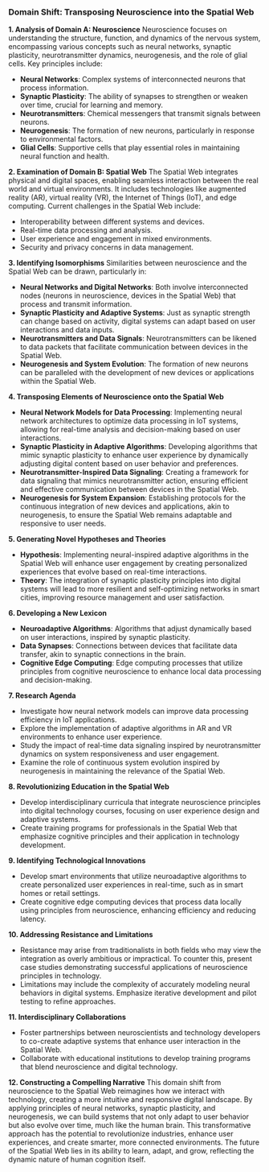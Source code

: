### Domain Shift: Transposing Neuroscience into the Spatial Web

**1. Analysis of Domain A: Neuroscience**
Neuroscience focuses on understanding the structure, function, and dynamics of the nervous system, encompassing various concepts such as neural networks, synaptic plasticity, neurotransmitter dynamics, neurogenesis, and the role of glial cells. Key principles include:
- **Neural Networks**: Complex systems of interconnected neurons that process information.
- **Synaptic Plasticity**: The ability of synapses to strengthen or weaken over time, crucial for learning and memory.
- **Neurotransmitters**: Chemical messengers that transmit signals between neurons.
- **Neurogenesis**: The formation of new neurons, particularly in response to environmental factors.
- **Glial Cells**: Supportive cells that play essential roles in maintaining neural function and health.

**2. Examination of Domain B: Spatial Web**
The Spatial Web integrates physical and digital spaces, enabling seamless interaction between the real world and virtual environments. It includes technologies like augmented reality (AR), virtual reality (VR), the Internet of Things (IoT), and edge computing. Current challenges in the Spatial Web include:
- Interoperability between different systems and devices.
- Real-time data processing and analysis.
- User experience and engagement in mixed environments.
- Security and privacy concerns in data management.

**3. Identifying Isomorphisms**
Similarities between neuroscience and the Spatial Web can be drawn, particularly in:
- **Neural Networks and Digital Networks**: Both involve interconnected nodes (neurons in neuroscience, devices in the Spatial Web) that process and transmit information.
- **Synaptic Plasticity and Adaptive Systems**: Just as synaptic strength can change based on activity, digital systems can adapt based on user interactions and data inputs.
- **Neurotransmitters and Data Signals**: Neurotransmitters can be likened to data packets that facilitate communication between devices in the Spatial Web.
- **Neurogenesis and System Evolution**: The formation of new neurons can be paralleled with the development of new devices or applications within the Spatial Web.

**4. Transposing Elements of Neuroscience onto the Spatial Web**
- **Neural Network Models for Data Processing**: Implementing neural network architectures to optimize data processing in IoT systems, allowing for real-time analysis and decision-making based on user interactions.
- **Synaptic Plasticity in Adaptive Algorithms**: Developing algorithms that mimic synaptic plasticity to enhance user experience by dynamically adjusting digital content based on user behavior and preferences.
- **Neurotransmitter-Inspired Data Signaling**: Creating a framework for data signaling that mimics neurotransmitter action, ensuring efficient and effective communication between devices in the Spatial Web.
- **Neurogenesis for System Expansion**: Establishing protocols for the continuous integration of new devices and applications, akin to neurogenesis, to ensure the Spatial Web remains adaptable and responsive to user needs.

**5. Generating Novel Hypotheses and Theories**
- **Hypothesis**: Implementing neural-inspired adaptive algorithms in the Spatial Web will enhance user engagement by creating personalized experiences that evolve based on real-time interactions.
- **Theory**: The integration of synaptic plasticity principles into digital systems will lead to more resilient and self-optimizing networks in smart cities, improving resource management and user satisfaction.

**6. Developing a New Lexicon**
- **Neuroadaptive Algorithms**: Algorithms that adjust dynamically based on user interactions, inspired by synaptic plasticity.
- **Data Synapses**: Connections between devices that facilitate data transfer, akin to synaptic connections in the brain.
- **Cognitive Edge Computing**: Edge computing processes that utilize principles from cognitive neuroscience to enhance local data processing and decision-making.

**7. Research Agenda**
- Investigate how neural network models can improve data processing efficiency in IoT applications.
- Explore the implementation of adaptive algorithms in AR and VR environments to enhance user experience.
- Study the impact of real-time data signaling inspired by neurotransmitter dynamics on system responsiveness and user engagement.
- Examine the role of continuous system evolution inspired by neurogenesis in maintaining the relevance of the Spatial Web.

**8. Revolutionizing Education in the Spatial Web**
- Develop interdisciplinary curricula that integrate neuroscience principles into digital technology courses, focusing on user experience design and adaptive systems.
- Create training programs for professionals in the Spatial Web that emphasize cognitive principles and their application in technology development.

**9. Identifying Technological Innovations**
- Develop smart environments that utilize neuroadaptive algorithms to create personalized user experiences in real-time, such as in smart homes or retail settings.
- Create cognitive edge computing devices that process data locally using principles from neuroscience, enhancing efficiency and reducing latency.

**10. Addressing Resistance and Limitations**
- Resistance may arise from traditionalists in both fields who may view the integration as overly ambitious or impractical. To counter this, present case studies demonstrating successful applications of neuroscience principles in technology.
- Limitations may include the complexity of accurately modeling neural behaviors in digital systems. Emphasize iterative development and pilot testing to refine approaches.

**11. Interdisciplinary Collaborations**
- Foster partnerships between neuroscientists and technology developers to co-create adaptive systems that enhance user interaction in the Spatial Web.
- Collaborate with educational institutions to develop training programs that blend neuroscience and digital technology.

**12. Constructing a Compelling Narrative**
This domain shift from neuroscience to the Spatial Web reimagines how we interact with technology, creating a more intuitive and responsive digital landscape. By applying principles of neural networks, synaptic plasticity, and neurogenesis, we can build systems that not only adapt to user behavior but also evolve over time, much like the human brain. This transformative approach has the potential to revolutionize industries, enhance user experiences, and create smarter, more connected environments. The future of the Spatial Web lies in its ability to learn, adapt, and grow, reflecting the dynamic nature of human cognition itself.